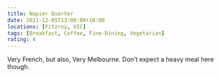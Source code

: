 ```yaml
---
title: Napier Quarter
date: 2021-12-05T13:00:00+10:00
locations: [Fitzroy, VIC]
tags: [Breakfast, Coffee, Fine-Dining, Vegetarian]
rating: 4
---
```


Very French, but also, Very Melbourne. Don’t expect a heavy meal here though.